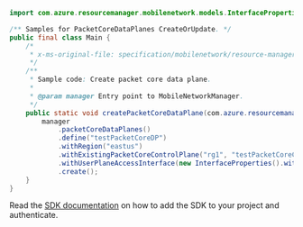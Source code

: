 ```java
import com.azure.resourcemanager.mobilenetwork.models.InterfaceProperties;

/** Samples for PacketCoreDataPlanes CreateOrUpdate. */
public final class Main {
    /*
     * x-ms-original-file: specification/mobilenetwork/resource-manager/Microsoft.MobileNetwork/preview/2022-03-01-preview/examples/PacketCoreDataPlaneCreate.json
     */
    /**
     * Sample code: Create packet core data plane.
     *
     * @param manager Entry point to MobileNetworkManager.
     */
    public static void createPacketCoreDataPlane(com.azure.resourcemanager.mobilenetwork.MobileNetworkManager manager) {
        manager
            .packetCoreDataPlanes()
            .define("testPacketCoreDP")
            .withRegion("eastus")
            .withExistingPacketCoreControlPlane("rg1", "testPacketCoreCP")
            .withUserPlaneAccessInterface(new InterfaceProperties().withName("N3"))
            .create();
    }
}
```

Read the [SDK documentation](https://github.com/Azure/azure-sdk-for-java/blob/azure-resourcemanager-mobilenetwork_1.0.0-beta.2/sdk/mobilenetwork/azure-resourcemanager-mobilenetwork/README.md) on how to add the SDK to your project and authenticate.
